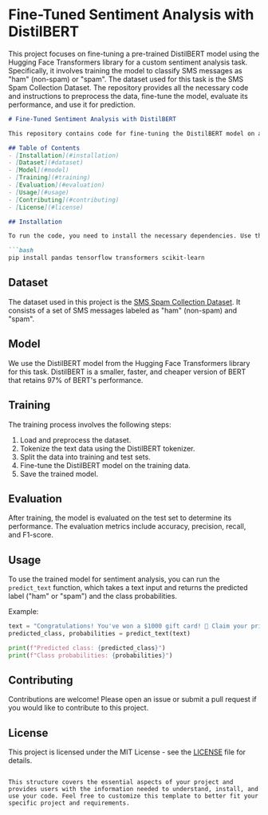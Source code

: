 # Fine-Tuned Sentiment Analysis with DistilBERT

This project focuses on fine-tuning a pre-trained DistilBERT model using the Hugging Face Transformers library for a custom sentiment analysis task. Specifically, it involves training the model to classify SMS messages as "ham" (non-spam) or "spam". The dataset used for this task is the SMS Spam Collection Dataset. The repository provides all the necessary code and instructions to preprocess the data, fine-tune the model, evaluate its performance, and use it for prediction.

```markdown
# Fine-Tuned Sentiment Analysis with DistilBERT

This repository contains code for fine-tuning the DistilBERT model on a custom sentiment analysis task. The dataset used is a collection of SMS messages labeled as "ham" or "spam".

## Table of Contents
- [Installation](#installation)
- [Dataset](#dataset)
- [Model](#model)
- [Training](#training)
- [Evaluation](#evaluation)
- [Usage](#usage)
- [Contributing](#contributing)
- [License](#license)

## Installation

To run the code, you need to install the necessary dependencies. Use the following commands to set up your environment:

```bash
pip install pandas tensorflow transformers scikit-learn
```

## Dataset

The dataset used in this project is the [SMS Spam Collection Dataset](https://archive.ics.uci.edu/ml/datasets/SMS+Spam+Collection). It consists of a set of SMS messages labeled as "ham" (non-spam) and "spam".

## Model

We use the DistilBERT model from the Hugging Face Transformers library for this task. DistilBERT is a smaller, faster, and cheaper version of BERT that retains 97% of BERT's performance.

## Training

The training process involves the following steps:
1. Load and preprocess the dataset.
2. Tokenize the text data using the DistilBERT tokenizer.
3. Split the data into training and test sets.
4. Fine-tune the DistilBERT model on the training data.
5. Save the trained model.

## Evaluation

After training, the model is evaluated on the test set to determine its performance. The evaluation metrics include accuracy, precision, recall, and F1-score.

## Usage

To use the trained model for sentiment analysis, you can run the `predict_text` function, which takes a text input and returns the predicted label ("ham" or "spam") and the class probabilities.

Example:

```python
text = "Congratulations! You've won a $1000 gift card! 🎉 Claim your prize NOW by clicking the link below."
predicted_class, probabilities = predict_text(text)

print(f"Predicted class: {predicted_class}")
print(f"Class probabilities: {probabilities}")
```

## Contributing

Contributions are welcome! Please open an issue or submit a pull request if you would like to contribute to this project.

## License

This project is licensed under the MIT License - see the [LICENSE](LICENSE) file for details.
```

This structure covers the essential aspects of your project and provides users with the information needed to understand, install, and use your code. Feel free to customize this template to better fit your specific project and requirements.
